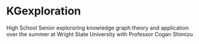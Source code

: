 # KGexploration
High School Senior explororing knowledge graph theory and application over the summer at Wright State University with Professor Cogan Shimizu
